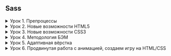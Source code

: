 ## Sass

<details><summary> Урок 1. Препроцессы </summary>

   1. В предыдущем курсе вам удалось реализовать главную страницу интернет-магазина. Вам необходимо открыть данный проект <br>
   2. Устанавливаем 3 расширения (Если вы этого не сделали на семинаре) a. Live Sass Compiler b. Sass c. Live Server <br>
   3. Перевести все стили из css в SCSS <br>
   4. Приступаем к созданию [страницы продукта](https://www.figma.com/file/TQaPa1gzsX6Qb4Gqj4fve7/Shop-(Copy)?node-id=68%3A2&mode=dev)
   5. Не забываем, что у вас уже готова шапка сайта и подвал страницы, плюс у вас уже есть блок из 3х товаров, осталось добавить изображение и под ним описание
   6. Адаптив создавать не нужно, только десктопную версию

</details>

<details><summary> Урок 2. Новые возможности HTML5 </summary>

   1. Вам необходимо создать страницу каталога
   2. Обязательно использовать препроцессоры
   3. Не забыть добавить выпадающие блоки сортировки
   4. У вас уже есть созданные шапка и подвал сайта, данные элементы должны быть переиспользованы с главной страницы интернет-магазина
   5. Адаптив создавать не нужно, только десктопную версию 

</details>

<details><summary> Урок 3. Новые возможности CSS3 </summary>
   
   1. Создать страницу корзины
   2. Использовать препроцессоры
   3. Добавить эффекты наведения, на все кнопки и ссылки на сайте
   4. Добавить плавность перехода, при наведении на элементы
   5. Адаптив создавать не нужно, только десктопную версию

</details>

<details><summary> Урок 4. Методология БЭМ </summary>

   1. Создать страницу регистрации
   2. Использовать препроцессоры
   3. Добавлять эффекты наведения на все кнопки и ссылки
   4. Добавлять плавность перехода при наведении на элементы
   5. Адаптив создавать не нужно, только десктопную версию

</details>


<details><summary> Урок 5. Адаптивная вёрстка </summary>
   
   1. Создать планшетную версию для всех 5 страниц интернет-магазина
   2. Проверить работу сайта на разрешении 768px
   3. Проверить работу сайта на разрешении 1024 px

</details>


<details><summary> Урок 6. Продвинутая работа с анимацией, создаем игру на HTML/CSS </summary>

   1. Создать мобильную версию для всех 5 страниц интернет-магазина
   2. Проверить работу сайта на разрешении 375px
   3. Проверить работу сайта на разрешении 425 px
   4. Проверить сайта на валидность

</details>
